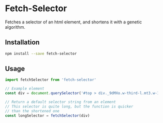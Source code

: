 # Fetch-Selector
Fetches a selector of an html element, and shortens it with a genetic algorithm.

## Installation

```bash
npm install --save fetch-selector
```

## Usage

```javascript
import fetchSelector from 'fetch-selector'

// Example element
const div = document.querySelector('#top > div._9dMXo.w-third-l.mt3.w-100.ph3.ph4-m.pv3.pv0-l.order-1-ns.order-0 > div:nth-child(8) > p > a')

// Return a default selector string from an element
// This selector is quite long, but the function is quicker
// than the shortened one
const longSelector = fetchSelector(div)

```